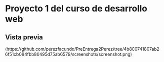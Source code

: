 <h1>Proyecto 1 del curso de desarrollo web</h1>

<h2>Vista previa</h2>(https://github.com/perezfacundo/PreEntrega2Perez/tree/4b800741807ab26f51cb084fbb80495d75ab6579/screenshots/screenshot.png)
